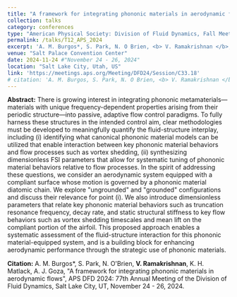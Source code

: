 ```yaml
---
title: "A framework for integrating phononic materials in aerodynamic flows"
collection: talks
category: conferences
type: "American Physical Society: Division of Fluid Dynamics, Fall Meeting"
permalink: /talks/T12_APS_2024
excerpt: 'A. M. Burgos*, S. Park, N. O Brien, <b> V. Ramakrishnan </b>, K. H. Matlack, A. J. Goza, "A framework for integrating phononic materials in aerodynamic flows", APS DFD 2024: 77th Annual Meeting of the Division of Fluid Dynamics.'
venue: "Salt Palace Convention Center"
date: 2024-11-24 #"November 24 - 26, 2024"
location: "Salt Lake City, Utah, US"
link: 'https://meetings.aps.org/Meeting/DFD24/Session/C33.18'
# citation: 'A. M. Burgos, S. Park, N. O Brien, <b> V. Ramakrishnan </b>, K. H. Matlack, A. J. Goza, "A framework for integrating phononic materials in aerodynamic flows", APS DFD 2024: 77th Annual Meeting of the Division of Fluid Dynamics, Salt Lake City, UT, November 24 - 26, 2024.'
---
```


**Abstract:** There is growing interest in integrating phononic metamaterials—materials with unique frequency-dependent properties arising from their periodic structure—into passive, adaptive flow control paradigms. To fully harness these structures in the intended control aim, clear methodologies must be developed to meaningfully quantify the fluid-structure interplay, including (i) identifying what canonical phononic material models can be utilized that enable interaction between key phononic material behaviors and flow processes such as vortex shedding, (ii) synthesizing dimensionless FSI parameters that allow for systematic tuning of phononic material behaviors relative to flow processes. In the spirit of addressing these questions, we consider an aerodynamic system equipped with a compliant surface whose motion is governed by a phononic material diatomic chain. We explore "ungrounded" and "grounded" configurations and discuss their relevance for point (i). We also introduce dimensionless parameters that relate key phononic material behaviors such as truncation resonance frequency, decay rate, and static structural stiffness to key flow behaviors such as vortex shedding timescales and mean lift on the compliant portion of the airfoil. This proposed approach enables a systematic assessment of the fluid-structure interaction for this phononic material-equipped system, and is a building block for enhancing aerodynamic performance through the strategic use of phononic materials.

**Citation:** A. M. Burgos*, S. Park, N. O'Brien, **V. Ramakrishnan**, K. H. Matlack, A. J. Goza, "A framework for integrating phononic materials in aerodynamic flows", APS DFD 2024: 77th Annual Meeting of the Division of Fluid Dynamics, Salt Lake City, UT, November 24 - 26, 2024.